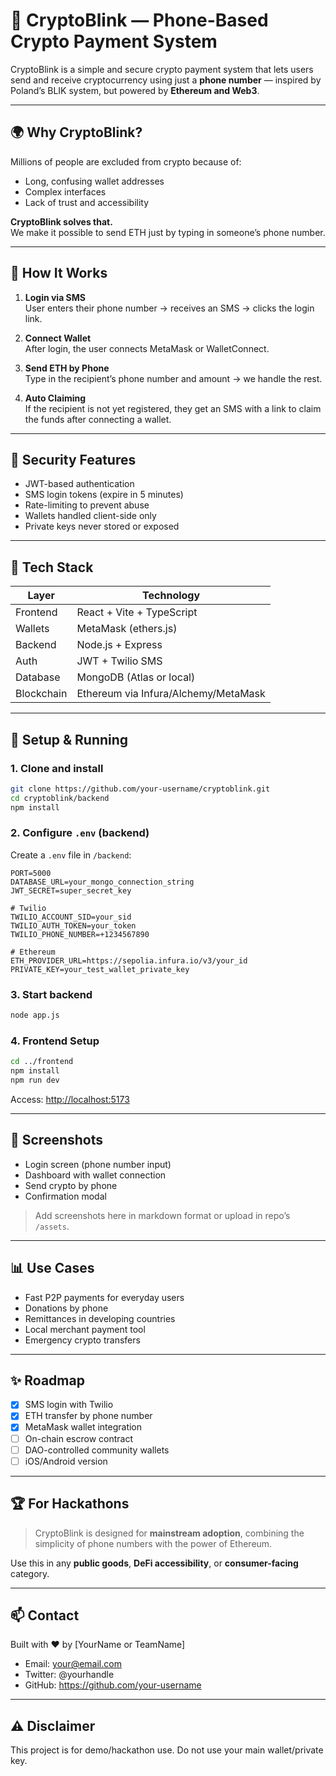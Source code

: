 # 🚀 CryptoBlink — Phone-Based Crypto Payment System

CryptoBlink is a simple and secure crypto payment system that lets users send and receive cryptocurrency using just a **phone number** — inspired by Poland’s BLIK system, but powered by **Ethereum and Web3**.

---

## 🌍 Why CryptoBlink?

Millions of people are excluded from crypto because of:
- Long, confusing wallet addresses
- Complex interfaces
- Lack of trust and accessibility

**CryptoBlink solves that.**  
We make it possible to send ETH just by typing in someone’s phone number.

---

## 🧠 How It Works

1. **Login via SMS**  
   User enters their phone number → receives an SMS → clicks the login link.

2. **Connect Wallet**  
   After login, the user connects MetaMask or WalletConnect.

3. **Send ETH by Phone**  
   Type in the recipient’s phone number and amount → we handle the rest.

4. **Auto Claiming**  
   If the recipient is not yet registered, they get an SMS with a link to claim the funds after connecting a wallet.

---

## 🔐 Security Features

- JWT-based authentication
- SMS login tokens (expire in 5 minutes)
- Rate-limiting to prevent abuse
- Wallets handled client-side only
- Private keys never stored or exposed

---

## 💼 Tech Stack

| Layer       | Technology                          |
|-------------|--------------------------------------|
| Frontend    | React + Vite + TypeScript            |
| Wallets     | MetaMask (ethers.js)                 |
| Backend     | Node.js + Express                    |
| Auth        | JWT + Twilio SMS                     |
| Database    | MongoDB (Atlas or local)             |
| Blockchain  | Ethereum via Infura/Alchemy/MetaMask |

---

## 🔧 Setup & Running

### 1. Clone and install

```bash
git clone https://github.com/your-username/cryptoblink.git
cd cryptoblink/backend
npm install
```

### 2. Configure `.env` (backend)

Create a `.env` file in `/backend`:

```env
PORT=5000
DATABASE_URL=your_mongo_connection_string
JWT_SECRET=super_secret_key

# Twilio
TWILIO_ACCOUNT_SID=your_sid
TWILIO_AUTH_TOKEN=your_token
TWILIO_PHONE_NUMBER=+1234567890

# Ethereum
ETH_PROVIDER_URL=https://sepolia.infura.io/v3/your_id
PRIVATE_KEY=your_test_wallet_private_key
```

### 3. Start backend

```bash
node app.js
```

### 4. Frontend Setup

```bash
cd ../frontend
npm install
npm run dev
```

Access: [http://localhost:5173](http://localhost:5173)

---

## 📸 Screenshots

- Login screen (phone number input)
- Dashboard with wallet connection
- Send crypto by phone
- Confirmation modal

> Add screenshots here in markdown format or upload in repo’s `/assets`.

---

## 📊 Use Cases

- Fast P2P payments for everyday users
- Donations by phone
- Remittances in developing countries
- Local merchant payment tool
- Emergency crypto transfers

---

## ✨ Roadmap

- [x] SMS login with Twilio
- [x] ETH transfer by phone number
- [x] MetaMask wallet integration
- [ ] On-chain escrow contract
- [ ] DAO-controlled community wallets
- [ ] iOS/Android version

---

## 🏆 For Hackathons

> CryptoBlink is designed for **mainstream adoption**, combining the simplicity of phone numbers with the power of Ethereum.

Use this in any **public goods**, **DeFi accessibility**, or **consumer-facing** category.

---

## 📫 Contact

Built with ❤️ by [YourName or TeamName]

- Email: your@email.com
- Twitter: @yourhandle
- GitHub: https://github.com/your-username

---

## ⚠️ Disclaimer

This project is for demo/hackathon use. Do not use your main wallet/private key.

